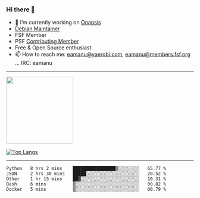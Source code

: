 ### Hi there 👋


- 🔭 I’m currently working on [Onapsis](http://onapsis.com)
- [Debian Maintainer](https://qa.debian.org/developer.php?login=eamanu%40yaerobi.com)
- FSF Member
- PSF [Contributing Member](https://www.python.org/psf/membership/#what-membership-classes-are-there)
- Free & Open Source enthusiast 
- 📫 How to reach me: eamanu@yaerobi.com, eamanu@members.fsf.org ... IRC: eamanu

---

<img height="180em" src="https://github-readme-stats.vercel.app/api?theme=dark&username=eamanu&show_icons=true&hide_border=true&&count_private=true&include_all_commits=true" />

[![Top Langs](https://github-readme-stats.vercel.app/api/top-langs/?theme=dark&username=eamanu&layout=compact)](https://github.com/anuraghazra/github-readme-stats)

---

<!--START_SECTION:waka-->
```text
Python   8 hrs 2 mins    ████████████████▒░░░░░░░░   65.77 % 
JSON     2 hrs 30 mins   █████░░░░░░░░░░░░░░░░░░░░   20.52 % 
Other    1 hr 15 mins    ██▓░░░░░░░░░░░░░░░░░░░░░░   10.31 % 
Bash     6 mins          ▒░░░░░░░░░░░░░░░░░░░░░░░░   00.82 % 
Docker   5 mins          ▒░░░░░░░░░░░░░░░░░░░░░░░░   00.79 % 
```
<!--END_SECTION:waka-->

